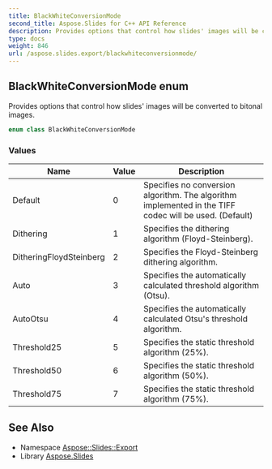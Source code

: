 ```yaml
---
title: BlackWhiteConversionMode
second_title: Aspose.Slides for C++ API Reference
description: Provides options that control how slides' images will be converted to bitonal images.
type: docs
weight: 846
url: /aspose.slides.export/blackwhiteconversionmode/
---
```

## BlackWhiteConversionMode enum


Provides options that control how slides' images will be converted to bitonal images.

```cpp
enum class BlackWhiteConversionMode
```

### Values

| Name | Value | Description |
| --- | --- | --- |
| Default | 0 | Specifies no conversion algorithm. The algorithm implemented in the TIFF codec will be used. (Default) |
| Dithering | 1 | Specifies the dithering algorithm (Floyd-Steinberg). |
| DitheringFloydSteinberg | 2 | Specifies the Floyd-Steinberg dithering algorithm. |
| Auto | 3 | Specifies the automatically calculated threshold algorithm (Otsu). |
| AutoOtsu | 4 | Specifies the automatically calculated Otsu's threshold algorithm. |
| Threshold25 | 5 | Specifies the static threshold algorithm (25%). |
| Threshold50 | 6 | Specifies the static threshold algorithm (50%). |
| Threshold75 | 7 | Specifies the static threshold algorithm (75%). |

## See Also

* Namespace [Aspose::Slides::Export](../)
* Library [Aspose.Slides](../../)